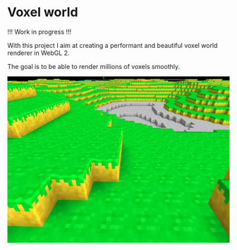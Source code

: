 # Voxel world

!!! Work in progress !!!

With this project I aim at creating a performant and beautiful voxel world renderer in WebGL 2.

The goal is to be able to render millions of voxels smoothly.

![Screenshot](src/readme/screenshot.jpg)